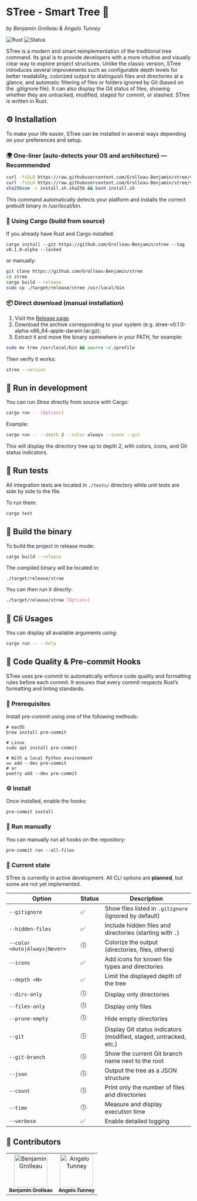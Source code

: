 # STree - Smart Tree 🌴
_by Benjamin Grolleau & Angelo Tunney_

![Rust](https://img.shields.io/badge/language-Rust-orange?logo=rust)
![Status](https://img.shields.io/badge/status-in%20development-yellow)

STree is a modern and smart reimplementation of the traditional tree command. Its goal is to provide developers with a more intuitive and visually clear way to explore project structures. Unlike the classic version, STree introduces several improvements such as configurable depth levels for better readability, colorized output to distinguish files and directories at a glance, and automatic filtering of files or folders ignored by Git (based on the .gitignore file). It can also display the Git status of files, showing whether they are untracked, modified, staged for commit, or stashed. STree is written in Rust.

## ⚙️ Installation
To make your life easier, STree can be installed in several ways depending on your preferences and setup.

### 🌍 One-liner (auto-detects your OS and architecture) — Recommended
```bash
curl -fsSLO https://raw.githubusercontent.com/Grolleau-Benjamin/stree/v0.1.0-alpha/install.sh
curl -fsSLO https://raw.githubusercontent.com/Grolleau-Benjamin/stree/v0.1.0-alpha/install.sh.sha256
sha256sum -c install.sh.sha256 && bash install.sh
```
This command automatically detects your platform and installs the correct prebuilt binary in /usr/local/bin.

### 🦀 Using Cargo (build from source)
If you already have Rust and Cargo installed:
```
cargo install --git https://github.com/Grolleau-Benjamin/stree --tag v0.1.0-alpha --locked
```

or manually:
```bash
git clone https://github.com/Grolleau-Benjamin/stree
cd stree
cargo build --release
sudo cp ./target/release/stree /usr/local/bin
```

### 📦 Direct download (manual installation)
1. Visit the [Release page](https://github.com/Grolleau-Benjamin/stree/releases).
2. Download the archive corresponding to your system (e.g. stree-v0.1.0-alpha-x86_64-apple-darwin.tar.gz).
3. Extract it and move the binary somewhere in your PATH, for example:
  ```bash
  sudo mv tree /usr/local/bin && source ~/.zprofile
  ```

  Then verify it works:
  ```bash
  stree --version
  ```

## 🚀 Run in development
You can run *Stree* directly from source with Cargo:
```bash
cargo run -- [Options]
```

Example:
```bash
cargo run -- --depth 2 --color always --icons --git
```

This will display the directory tree up to depth 2, with colors, icons, and Git status indicators.

## 🧪 Run tests
All integration tests are located in `./tests/` directory while unit tests are side by side to the file.

To run them:
```bash
cargo test
```

## 🧰 Build the binary
To build the project in release mode:
```bash
cargo build --release
```

The compiled binary will be located in:
```
./target/release/stree
```

You can then run it directly:
```bash
./target/release/stree [Options]
```

## 🦀 Cli Usages
You can display all available arguments using:
```bash
cargo run -- --help
```

## 🧹 Code Quality & Pre-commit Hooks
STree uses pre-commit to automatically enforce code quality and formatting rules before each commit. It ensures that every commit respects Rust’s formatting and linting standards.

### 🧩 Prerequisites
Install pre-commit using one of the following methods:

```shell
# macOS
brew install pre-commit

# Linux
sudo apt install pre-commit

# With a local Python environment
uv add --dev pre-commit
# or
poetry add --dev pre-commit
```

### ⚙️ Install
Once installed, enable the hooks:
```shell
pre-commit install
```

### 🧪 Run manually
You can manually run all hooks on the repository:
```
pre-commit run --all-files
```

### 🧭 Current state

STree is currently in active development.
All CLI options are **planned**, but some are not yet implemented.

| Option | Status | Description |
|--------|---------|-------------|
| `--gitignore` | ✅ | Show files listed in `.gitignore` (ignored by default) |
| `--hidden-files` | ✅ | Include hidden files and directories (starting with `.`) |
| `--color <Auto\|Always\|Never>` | 🕓 | Colorize the output (directories, files, others) |
| `--icons` | ✅ | Add icons for known file types and directories |
| `--depth <N>` | ✅ | Limit the displayed depth of the tree |
| `--dirs-only` | 🕓 | Display only directories |
| `--files-only` | 🕓 | Display only files |
| `--prune-empty` | 🕓 | Hide empty directories |
| `--git` | 🕓 | Display Git status indicators (modified, staged, untracked, etc.) |
| `--git-branch` | 🕓 | Show the current Git branch name next to the root |
| `--json` | 🕓 | Output the tree as a JSON structure |
| `--count` | 🕓 | Print only the number of files and directories |
| `--time` | 🕓 | Measure and display execution time |
| `--verbose` | ✅ | Enable detailed logging |

## 👥 Contributors

<table align="center">
  <tr>
    <td align="center">
      <a href="https://github.com/Grolleau-Benjamin">
        <img src="https://images.weserv.nl/?url=avatars.githubusercontent.com/u/127044450?v=4&h=90&w=90&fit=cover&mask=circle" width="90" height="90" alt="Benjamin Grolleau"/><br/>
        <sub><b>Benjamin Grolleau</b></sub>
      </a>
    </td>
    <td align="center">
      <a href="https://github.com/angelo-tny">
        <img src="https://images.weserv.nl/?url=avatars.githubusercontent.com/u/116174527?v=4&h=90&w=90&fit=cover&mask=circle" width="90" height="90" alt="Angelo Tunney"/><br/>
        <sub><b>Angelo Tunney</b></sub>
      </a>
    </td>
  </tr>
</table>
